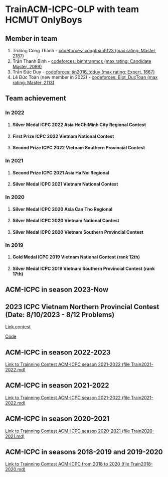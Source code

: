 # TrainACM-ICPC-OLP with team HCMUT OnlyBoys

## Member in team
1. Trương Công Thành - [codeforces: congthanh123 (max rating: Master, 2187)](https://codeforces.com/profile/congthanh123)
2. Trần Thanh Bình - [codeforces: binhtranmcs (max rating: Candidate Master, 2089)](https://codeforces.com/profile/binhtranmcs)
3. Trần Đức Duy - [codeforces: tin2016_tdduy (max rating: Expert, 1667)](https://codeforces.com/profile/tin2016_tdduy)
4. Lê Đức Toàn (new member in 2022) - [codeforces: Biot_DucToan (max rating: Master, 2113)](https://codeforces.com/profile/Biot_DucToan)

## Team achievement

### In 2022
1. #### Silver Medal ICPC 2022 Asia HoChiMinh City Regional Contest
2. #### First Prize ICPC 2022 Vietnam National Contest
3. #### Second Prize ICPC 2022 Vietnam Southern Provincial Contest

### In 2021
1. #### Second Prize ICPC 2021 Asia Ha Noi Regional
2. #### Silver Medal ICPC 2021 Vietnam National Contest

### In 2020
1. #### Silver Medal ICPC 2020 Asia Can Tho Regional
2. #### Silver Medal ICPC 2020 Vietnam National Contest
3. #### Silver Medal ICPC 2020 Vietnam Southern Provincial Contest

### In 2019
1. #### Gold Medal ICPC 2019 Vietnam National Contest (rank 12th)
2. #### Silver Medal ICPC 2019 Vietnam Southern Provincial Contest (rank 17th)

## ACM-ICPC in season 2023-Now
## 2023 ICPC Vietnam Northern Provincial Contest (Date: 8/10/2023 - 8/12 Problems)

[Link contest](https://oj.vnoi.info/contest/icpc23_mb)

[Code](https://github.com/truongcongthanh2000/TrainACM-ICPC-OLP/tree/master/2023%20ICPC%20Vietnam%20Northern%20Provincial%20Contest)

## ACM-ICPC in season 2022-2023
[Link to Trainning Contest ACM-ICPC season 2021-2022 (file Train2021-2022.md)](https://github.com/truongcongthanh2000/TrainACM-ICPC-OLP/blob/master/Train2022-2023.md)

## ACM-ICPC in season 2021-2022

[Link to Trainning Contest ACM-ICPC season 2021-2022 (file Train2021-2022.md)](https://github.com/truongcongthanh2000/TrainACM-ICPC-OLP/blob/master/Train2021-2022.md)

## ACM-ICPC in season 2020-2021

[Link to Trainning Contest ACM-ICPC season 2020-2021 (file Train2020-2021.md)](https://github.com/truongcongthanh2000/TrainACM-ICPC-OLP/blob/master/Train2020-2021.md)

## ACM-ICPC in seasons 2018-2019 and 2019-2020

[Link to Trainning Contest ACM-ICPC from 2018 to 2020 (file Train2018-2020.md)](https://github.com/truongcongthanh2000/TrainACM-ICPC-OLP/blob/master/Train2018-2020.md)




